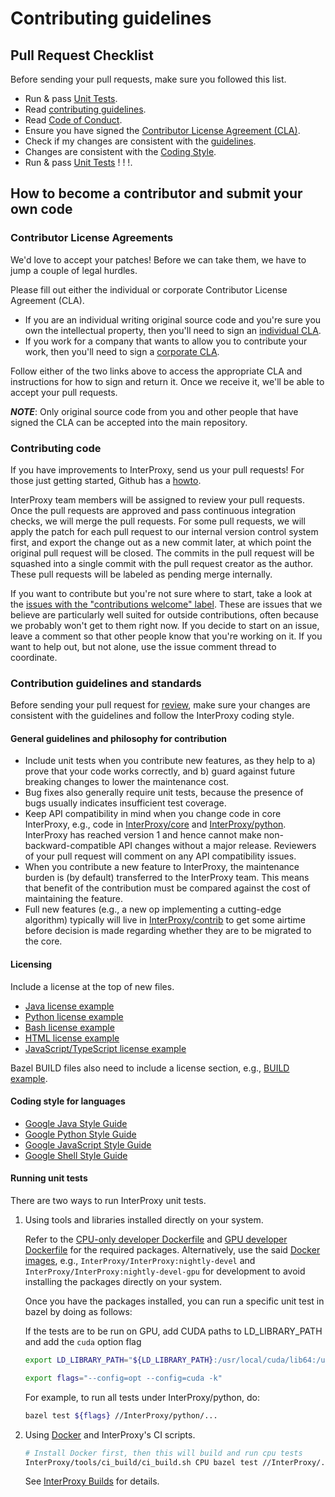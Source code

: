 # Contributing guidelines

## Pull Request Checklist

Before sending your pull requests, make sure you followed this list.

- Run & pass [Unit Tests](CONTRIBUTING.md#running-unit-tests).
- Read [contributing guidelines](CONTRIBUTING.md).
- Read [Code of Conduct](CODE_OF_CONDUCT.md).
- Ensure you have signed the [Contributor License Agreement (CLA)](https://cla.developers.google.com/).
- Check if my changes are consistent with the [guidelines](CONTRIBUTING.md#general-guidelines-and-philosophy-for-contribution).
- Changes are consistent with the [Coding Style](CONTRIBUTING.md#c-coding-style).
- Run & pass [Unit Tests](CONTRIBUTING.md#running-unit-tests) ! ! !.

## How to become a contributor and submit your own code

### Contributor License Agreements

We'd love to accept your patches! Before we can take them, we have to jump a couple of legal hurdles.

Please fill out either the individual or corporate Contributor License Agreement (CLA).

  * If you are an individual writing original source code and you're sure you own the intellectual property, then you'll need to sign an [individual CLA](https://code.google.com/legal/individual-cla-v1.0.html).
  * If you work for a company that wants to allow you to contribute your work, then you'll need to sign a [corporate CLA](https://code.google.com/legal/corporate-cla-v1.0.html).

Follow either of the two links above to access the appropriate CLA and instructions for how to sign and return it. Once we receive it, we'll be able to accept your pull requests.

***NOTE***: Only original source code from you and other people that have signed the CLA can be accepted into the main repository.

### Contributing code

If you have improvements to InterProxy, send us your pull requests! For those
just getting started, Github has a [howto](https://help.github.com/articles/using-pull-requests/).

InterProxy team members will be assigned to review your pull requests. Once the pull requests are approved and pass continuous integration checks, we will merge the pull requests.
For some pull requests, we will apply the patch for each pull request to our internal version control system first, and export the change out as a new commit later, at which point the original pull request will be closed. The commits in the pull request will be squashed into a single commit with the pull request creator as the author. These pull requests will be labeled as pending merge internally.

If you want to contribute but you're not sure where to start, take a look at the
[issues with the "contributions welcome" label](https://github.com/InterProxy/InterProxy/labels/stat%3Acontributions%20welcome).
These are issues that we believe are particularly well suited for outside
contributions, often because we probably won't get to them right now. If you
decide to start on an issue, leave a comment so that other people know that
you're working on it. If you want to help out, but not alone, use the issue
comment thread to coordinate.

### Contribution guidelines and standards

Before sending your pull request for
[review](https://github.com/InterProxy/InterProxy/pulls),
make sure your changes are consistent with the guidelines and follow the
InterProxy coding style.

#### General guidelines and philosophy for contribution

* Include unit tests when you contribute new features, as they help to
  a) prove that your code works correctly, and b) guard against future breaking
  changes to lower the maintenance cost.
* Bug fixes also generally require unit tests, because the presence of bugs
  usually indicates insufficient test coverage.
* Keep API compatibility in mind when you change code in core InterProxy,
  e.g., code in [InterProxy/core](https://github.com/InterProxy/InterProxy/tree/master/InterProxy/core) and  [InterProxy/python](https://github.com/InterProxy/InterProxy/tree/master/InterProxy/python).
  InterProxy has reached version 1 and hence cannot make
  non-backward-compatible API changes without a major release. Reviewers of your
  pull request will comment on any API compatibility issues.
* When you contribute a new feature to InterProxy, the maintenance burden is (by
  default) transferred to the InterProxy team. This means that benefit of the
  contribution must be compared against the cost of maintaining the feature.
* Full new features (e.g., a new op implementing a cutting-edge algorithm)
  typically will live in
  [InterProxy/contrib](https://github.com/InterProxy/InterProxy/tree/master/InterProxy/contrib)
  to get some airtime before decision is made regarding whether they are to be
  migrated to the core.

#### Licensing

Include a license at the top of new files.

* [Java license example](https://github.com/InterProxy/InterProxy/blob/master/InterProxy/java/src/main/java/org/InterProxy/Graph.java#L1)
* [Python license example](https://github.com/InterProxy/InterProxy/blob/master/InterProxy/python/ops/nn.py#L1)
* [Bash license example](https://github.com/InterProxy/InterProxy/blob/master/InterProxy/tools/ci_build/ci_sanity.sh#L2)
* [HTML license example](https://github.com/InterProxy/tensorboard/blob/master/tensorboard/components/tf_backend/tf-backend.html#L2)
* [JavaScript/TypeScript license example](https://github.com/InterProxy/tensorboard/blob/master/tensorboard/components/tf_backend/backend.ts#L1)

Bazel BUILD files also need to include a license section, e.g.,
[BUILD example](https://github.com/InterProxy/InterProxy/blob/master/InterProxy/core/BUILD#L61).

#### Coding style for languages

* [Google Java Style Guide](https://google.github.io/styleguide/javaguide.html)
* [Google Python Style Guide](https://google.github.io/styleguide/pyguide.html)
* [Google JavaScript Style Guide](https://google.github.io/styleguide/jsguide.html)
* [Google Shell Style Guide](https://google.github.io/styleguide/shell.xml)




#### Running unit tests

There are two ways to run InterProxy unit tests.

1. Using tools and libraries installed directly on your system.

   Refer to the
   [CPU-only developer Dockerfile](https://github.com/InterProxy/InterProxy/blob/master/InterProxy/tools/docker/Dockerfile.devel) and
   [GPU developer Dockerfile](https://github.com/InterProxy/InterProxy/blob/master/InterProxy/tools/docker/Dockerfile.devel-gpu)
   for the required packages. Alternatively, use the said
   [Docker images](https://hub.docker.com/r/InterProxy/InterProxy/tags/), e.g.,
   `InterProxy/InterProxy:nightly-devel` and `InterProxy/InterProxy:nightly-devel-gpu`
   for development to avoid installing the packages directly on your system.

   Once you have the packages installed, you can run a specific unit test in
   bazel by doing as follows:

   If the tests are to be run on GPU, add CUDA paths to LD_LIBRARY_PATH and add
   the `cuda` option flag

   ```bash
   export LD_LIBRARY_PATH="${LD_LIBRARY_PATH}:/usr/local/cuda/lib64:/usr/local/cuda/extras/CUPTI/lib64:$LD_LIBRARY_PATH"

   export flags="--config=opt --config=cuda -k"
   ```

   For example, to run all tests under InterProxy/python, do:

   ```bash
   bazel test ${flags} //InterProxy/python/...
   ```

2. Using [Docker](https://www.docker.com) and InterProxy's CI scripts.

   ```bash
   # Install Docker first, then this will build and run cpu tests
   InterProxy/tools/ci_build/ci_build.sh CPU bazel test //InterProxy/...
   ```

   See
   [InterProxy Builds](https://github.com/InterProxy/InterProxy/tree/master/InterProxy/tools/ci_build) for details.
